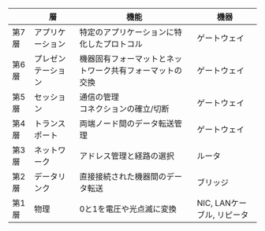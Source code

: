 ||層|機能|機器|
|---|---|---|---|
|第7層|アプリケーション|特定のアプリケーションに特化したプロトコル|ゲートウェイ|
|第6層|プレゼンテーション|機器固有フォーマットとネットワーク共有フォーマットの交換|ゲートウェイ|
|第5層|セッション|通信の管理<br>コネクションの確立/切断|ゲートウェイ|
|第4層|トランスポート|両端ノード間のデータ転送管理|ゲートウェイ|
|第3層|ネットワーク|アドレス管理と経路の選択|ルータ|
|第2層|データリンク|直接接続された機器間のデータ転送|ブリッジ|
|第1層|物理|0と1を電圧や光点滅に変換|NIC, LANケーブル, リピータ|
